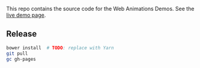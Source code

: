 This repo contains the source code for the Web Animations Demos.
See the [live demo page](https://web-animations.github.io/web-animations-demos/).

## Release

```bash
bower install  # TODO: replace with Yarn
git pull
gc gh-pages

```
